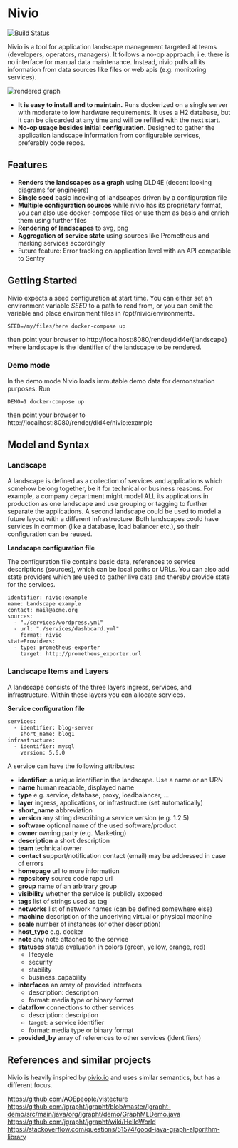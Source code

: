 # Nivio

[![Build Status](https://api.travis-ci.org/bonndan/nivio.svg?branch=master)](https://travis-ci.org/bonndan/nivio)


Nivio is a tool for application landscape management targeted at teams (developers, operators, managers). It follows a no-op 
approach, i.e. there is no interface for manual data maintenance. Instead, nivio pulls all its information from data
sources like files or web apis (e.g. monitoring services).

![rendered graph](https://raw.githubusercontent.com/bonndan/nivio/master/docs/graph.png)

* **It is easy to install and to maintain.** Runs dockerized on a single server with moderate to low
hardware requirements. It uses a H2 database, but it can be discarded at any time and will be refilled with the next start.
* **No-op usage besides initial configuration.** Designed to gather the application landscape information
from configurable services, preferably code repos.



## Features

* **Renders the landscapes as a graph** using DLD4E (decent looking diagrams for engineers)
* **Single seed** basic indexing of landscapes driven by a configuration file
* **Multiple configuration sources** while nivio has its proprietary format, you can also use docker-compose files or use
them as basis and enrich them using further files
* **Rendering of landscapes** to svg, png 
* **Aggregation of service state** using sources like Prometheus and marking services accordingly
* Future feature: Error tracking on application level with an API compatible to Sentry

## Getting Started

Nivio expects a seed configuration at start time. You can either set an environment variable *SEED* to a path to read from,
or you can omit the variable and place environment files in /opt/nivio/environments.

    SEED=/my/files/here docker-compose up
    
then point your browser to http://localhost:8080/render/dld4e/{landscape} where landscape is the identifier of the landscape
to be rendered.
    
### Demo mode

In the demo mode Nivio loads immutable demo data for demonstration purposes. Run

    DEMO=1 docker-compose up
    
then point your browser to http://localhost:8080/render/dld4e/nivio:example
    
## Model and Syntax

### Landscape
A landscape is defined as a collection of services and applications which somehow belong together, be it for technical
or business reasons. For example, a company department might model ALL its applications in production as one landscape and use grouping
or tagging to further separate the applications. A second landscape could be used to model a future layout with a different
infrastructure. Both landscapes could have services in common (like a database, load balancer etc.), so their configuration can be reused.


**Landscape configuration file**

The configuration file contains basic data, references to service descriptions (sources), which can be local paths or URLs.
You can also add state providers which are used to gather live data and thereby provide state for the services. 

    identifier: nivio:example
    name: Landscape example
    contact: mail@acme.org
    sources:
      - "./services/wordpress.yml"
      - url: "./services/dashboard.yml"
        format: nivio
    stateProviders:
      - type: prometheus-exporter
        target: http://prometheus_exporter.url
     
        
### Landscape Items and Layers
A landscape consists of the three layers ingress, services, and infrastructure. Within these layers you can allocate services.

**Service configuration file**

    services:
      - identifier: blog-server
        short_name: blog1
    infrastructure:
      - identifier: mysql
        version: 5.6.0
        
A service can have the following attributes:

* **identifier**: a unique identifier in the landscape. Use a name or an URN
* **name** human readable, displayed name
* **type** e.g. service, database, proxy, loadbalancer, ...
* **layer** ingress, applications, or infrastructure (set automatically)
* **short_name** abbreviation
* **version** any string describing a service version (e.g. 1.2.5)
* **software** optional name of the used software/product
* **owner** owning party (e.g. Marketing)
* **description** a short description
* **team** technical owner
* **contact** support/notification contact (email) may be addressed in case of errors 
* **homepage** url to more information
* **repository** source code repo url
* **group** name of an arbitrary group
* **visibility** whether the service is publicly exposed
* **tags** list of strings used as tag
* **networks** list of network names (can be defined somewhere else)
* **machine** description of the underlying virtual or physical machine
* **scale** number of instances (or other description)
* **host_type** e.g. docker
* **note** any note attached to the service
* **statuses** status evaluation in colors (green, yellow, orange, red)
  * lifecycle
  * security
  * stability
  * business_capability
* **interfaces** an array of provided interfaces
  * description: description
  * format: media type or binary format
* **dataflow** connections to other services
  * description: description
  * target: a service identifier
  * format: media type or binary format
 * **provided_by** array of references to other services (identifiers)


## References and similar projects

Nivio is heavily inspired by [pivio.io](http://pivio.io) and uses similar semantics, but has a different focus.

https://github.com/AOEpeople/vistecture
https://github.com/jgrapht/jgrapht/blob/master/jgrapht-demo/src/main/java/org/jgrapht/demo/GraphMLDemo.java
https://github.com/jgrapht/jgrapht/wiki/HelloWorld
https://stackoverflow.com/questions/51574/good-java-graph-algorithm-library

